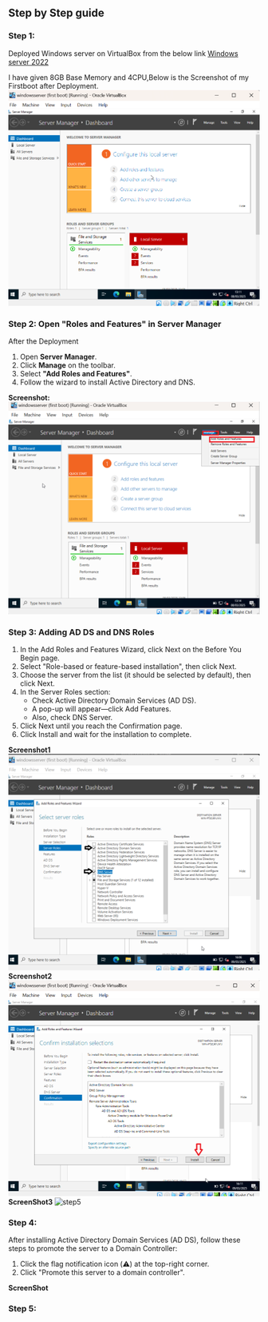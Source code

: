 ## Step by Step guide

### Step 1:
Deployed Windows server on VirtualBox from the below link
    [Windows server 2022](https://www.microsoft.com/en-us/evalcenter/download-windows-server-2022)

I have given 8GB Base Memory and 4CPU,Below is the Screenshot of my Firstboot after Deployment.
![First Boot ScreenShot](/Screenshots/Windowsserver2022(first%20boot).png)

### Step 2: Open "Roles and Features" in Server Manager
After the Deployment
1. Open **Server Manager**.
2. Click **Manage** on the toolbar.
3. Select **"Add Roles and Features"**.
4. Follow the wizard to install Active Directory and DNS.

**Screenshot:**  
![Roles and Features](/Screenshots/winserver(step1).png)


### Step 3: Adding AD DS and DNS Roles
1. In the Add Roles and Features Wizard, click Next on the Before You Begin page.
2. Select "Role-based or feature-based installation", then click Next.
3. Choose the server from the list (it should be selected by default), then click Next.
4. In the Server Roles section:
    - Check Active Directory Domain Services (AD DS).
    - A pop-up will appear—click Add Features.
    - Also, check DNS Server.
5. Click Next until you reach the Confirmation page.
5. Click Install and wait for the installation to complete.

**Screenshot1**
![Step3](/Screenshots/Winserver(step3).png)
**Screenshot2**
![step4](/Screenshots/Step4png.png)
**ScreenShot3**
![step5]()

### Step 4:
After installing Active Directory Domain Services (AD DS), follow these steps to promote the server to a Domain Controller:

1. Click the flag notification icon (⚠️) at the top-right corner.
2. Click "Promote this server to a domain controller".

**ScreenShot**



### Step 5: 